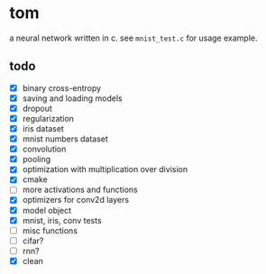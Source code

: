 # tom

a neural network written in c. see `mnist_test.c` for usage example.

## todo

- [x] binary cross-entropy
- [x] saving and loading models
- [x] dropout
- [x] regularization
- [x] iris dataset
- [x] mnist numbers dataset
- [x] convolution
- [x] pooling
- [x] optimization with multiplication over division
- [x] cmake
- [ ] more activations and functions
- [x] optimizers for conv2d layers
- [x] model object
- [x] mnist, iris, conv tests
- [ ] misc functions
- [ ] cifar?
- [ ] rnn?
- [x] clean
